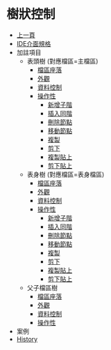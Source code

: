 # 樹狀控制
* [上一頁](../README.md)
* [IDE介面規格]()
* 加註項目
    * 表頭樹 (對應檔區=主檔區)
        * [檔區座落](head.md#head-alias)
        * [外觀](head.md#head-exterior)
        * [資料控制](head.md#head-datacontrol)
        * [操作性](head.md#head-edit)
            * [新增子階](head.md#head-edit-appendchild)
            * [插入同階](head.md#head-edit-insertsibling)
            * [刪除節點](head.md#head-edit-delete)
            * [移動節點](head.md#head-edit-swap)
            * [複製](head.md#head-edit-copy)
            * [剪下](head.md#head-edit-cut)
            * [複製貼上](head.md#head-edit-copypaste)
            * [剪下貼上](head.md#head-edit-cutpaste)        
    * 表身樹 (對應檔區=表身檔區)
        * [檔區座落](body.md#body-alias)
        * [外觀](body.md#body-exterior)
        * [資料控制](body.md#body-datacontrol)
        * [操作性](body.md#body-edit)    
            * [新增子階](body.md#body-edit-appendchild)
            * [插入同階](body.md#body-edit-insertsibling)
            * [刪除節點](body.md#body-edit-delete)
            * [移動節點](body.md#body-edit-swap)
            * [複製](body.md#body-edit-copy)
            * [剪下](body.md#body-edit-cut)
            * [複製貼上](body.md#body-edit-copypaste)
            * [剪下貼上](body.md#body-edit-cutpaste)
    * 父子檔區樹
        * [檔區座落](bom.md#bom-alias)
        * [外觀](bom.md#bom-exterior)
        * [資料控制](bom.md#bom-datacontrol)
        * [操作性](bom.md#bom-edit)    
* 案例
* [History](history.md)
